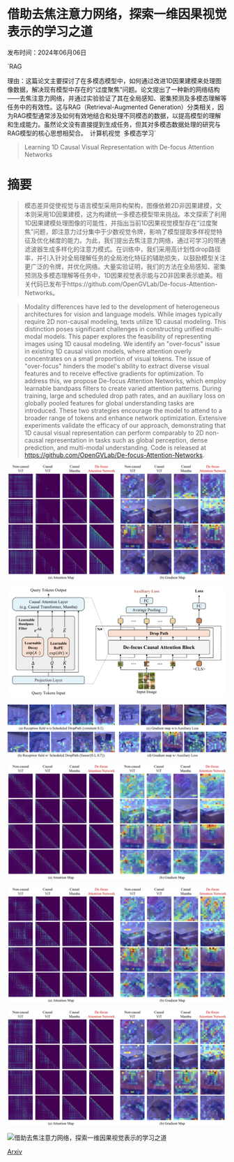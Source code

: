 # 借助去焦注意力网络，探索一维因果视觉表示的学习之道

发布时间：2024年06月06日

`RAG

理由：这篇论文主要探讨了在多模态模型中，如何通过改进1D因果建模来处理图像数据，解决现有模型中存在的“过度聚焦”问题。论文提出了一种新的网络结构——去焦注意力网络，并通过实验验证了其在全局感知、密集预测及多模态理解等任务中的有效性。这与RAG（Retrieval-Augmented Generation）分类相关，因为RAG模型通常涉及如何有效地结合和处理不同模态的数据，以提高模型的理解和生成能力。虽然论文没有直接提到生成任务，但其对多模态数据处理的研究与RAG模型的核心思想相契合。` `计算机视觉` `多模态学习`

> Learning 1D Causal Visual Representation with De-focus Attention Networks

# 摘要

> 模态差异促使视觉与语言模型采用异构架构，图像依赖2D非因果建模，文本则采用1D因果建模，这为构建统一多模态模型带来挑战。本文探索了利用1D因果建模处理图像的可能性，并指出当前1D因果视觉模型存在“过度聚焦”问题，即注意力过分集中于少数视觉令牌，影响了模型提取多样视觉特征及优化梯度的能力。为此，我们提出去焦注意力网络，通过可学习的带通滤波器生成多样化的注意力模式。在训练中，我们采用高计划性drop路径率，并引入针对全局理解任务的全局池化特征的辅助损失，以鼓励模型关注更广泛的令牌，并优化网络。大量实验证明，我们的方法在全局感知、密集预测及多模态理解等任务中，1D因果视觉表示能与2D非因果表示媲美。相关代码已发布于https://github.com/OpenGVLab/De-focus-Attention-Networks。

> Modality differences have led to the development of heterogeneous architectures for vision and language models. While images typically require 2D non-causal modeling, texts utilize 1D causal modeling. This distinction poses significant challenges in constructing unified multi-modal models. This paper explores the feasibility of representing images using 1D causal modeling. We identify an "over-focus" issue in existing 1D causal vision models, where attention overly concentrates on a small proportion of visual tokens. The issue of "over-focus" hinders the model's ability to extract diverse visual features and to receive effective gradients for optimization. To address this, we propose De-focus Attention Networks, which employ learnable bandpass filters to create varied attention patterns. During training, large and scheduled drop path rates, and an auxiliary loss on globally pooled features for global understanding tasks are introduced. These two strategies encourage the model to attend to a broader range of tokens and enhance network optimization. Extensive experiments validate the efficacy of our approach, demonstrating that 1D causal visual representation can perform comparably to 2D non-causal representation in tasks such as global perception, dense prediction, and multi-modal understanding. Code is released at https://github.com/OpenGVLab/De-focus-Attention-Networks.

![借助去焦注意力网络，探索一维因果视觉表示的学习之道](../../../paper_images/2406.04342/x1.png)

![借助去焦注意力网络，探索一维因果视觉表示的学习之道](../../../paper_images/2406.04342/x2.png)

![借助去焦注意力网络，探索一维因果视觉表示的学习之道](../../../paper_images/2406.04342/x3.png)

![借助去焦注意力网络，探索一维因果视觉表示的学习之道](../../../paper_images/2406.04342/x4.png)

![借助去焦注意力网络，探索一维因果视觉表示的学习之道](../../../paper_images/2406.04342/x5.png)

![借助去焦注意力网络，探索一维因果视觉表示的学习之道](../../../paper_images/2406.04342/x6.png)

![借助去焦注意力网络，探索一维因果视觉表示的学习之道](../../../paper_images/2406.04342/x7.png)

[Arxiv](https://arxiv.org/abs/2406.04342)
